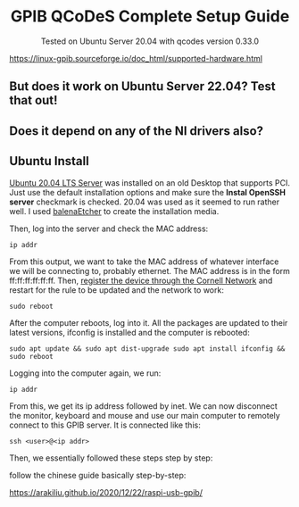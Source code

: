 <h1 align="center">
  GPIB QCoDeS Complete Setup Guide
</h1>

<p align="center">
  Tested on Ubuntu Server 20.04 with qcodes version 0.33.0
</p>

https://linux-gpib.sourceforge.io/doc_html/supported-hardware.html

## But does it work on Ubuntu Server 22.04? Test that out!
## Does it depend on any of the NI drivers also?

## Ubuntu Install

[Ubuntu 20.04 LTS Server](https://ubuntu.com/download/server#downloads) was installed on an old Desktop that supports PCI. Just use the default installation options and make sure the **Instal OpenSSH server** checkmark is checked. 20.04 was used as it seemed to run rather well. I used [balenaEtcher](https://www.balena.io/etcher/) to create the installation media.

Then, log into the server and check the MAC address:
```
ip addr
```

From this output, we want to take the MAC address of whatever interface we will be connecting to, probably ethernet. The MAC address is in the form ff:ff:ff:ff:ff:ff. Then, [register the device through the Cornell Network](https://it.cornell.edu/wifi-wired/register-device-doesnt-have-browser) and restart for the rule to be updated and the network to work:
```
sudo reboot
```

After the computer reboots, log into it. All the packages are updated to their latest versions, ifconfig is installed and the computer is rebooted:
```
sudo apt update && sudo apt dist-upgrade sudo apt install ifconfig && sudo reboot
```

Logging into the computer again, we run:
```
ip addr
```

From this, we get its ip address followed by inet. We can now disconnect the monitor, keyboard and mouse and use our main computer to remotely connect to this GPIB server. It is connected like this:
```
ssh <user>@<ip addr>
```

Then, we essentially followed these steps step by step:

follow the chinese guide basically step-by-step:

https://arakiliu.github.io/2020/12/22/raspi-usb-gpib/


